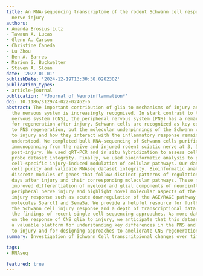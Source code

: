 ```yaml
---
title: An RNA-sequencing transcriptome of the rodent Schwann cell response to peripheral
  nerve injury
authors:
- Amanda Brosius Lutz
- Tawaun A. Lucas
- Glenn A. Carson
- Christine Caneda
- Lu Zhou
- Ben A. Barres
- Marion S. Buckwalter
- Steven A. Sloan
date: '2022-01-01'
publishDate: '2024-12-19T13:30:38.028230Z'
publication_types:
- article-journal
publication: '*Journal of Neuroinflammation*'
doi: 10.1186/s12974-022-02462-6
abstract: The important contribution of glia to mechanisms of injury and repair of
  the nervous system is increasingly recognized. In stark contrast to the central
  nervous system (CNS), the peripheral nervous system (PNS) has a remarkable capacity
  for regeneration after injury. Schwann cells are recognized as key contributors
  to PNS regeneration, but the molecular underpinnings of the Schwann cell response
  to injury and how they interact with the inflammatory response remain incompletely
  understood. We completed bulk RNA-sequencing of Schwann cells purified acutely using
  immunopanning from the naïve and injured rodent sciatic nerve at 3, 5, and 7 days
  post-injury. We used qRT-PCR and in situ hybridization to assess cell purity and
  probe dataset integrity. Finally, we used bioinformatic analysis to probe Schwann
  cell-specific injury-induced modulation of cellular pathways. Our data confirm Schwann
  cell purity and validate RNAseq dataset integrity. Bioinformatic analysis identifies
  discrete modules of genes that follow distinct patterns of regulation in the 1st
  days after injury and their corresponding molecular pathways. These findings enable
  improved differentiation of myeloid and glial components of neuroinflammation after
  peripheral nerve injury and highlight novel molecular aspects of the Schwann cell
  injury response such as acute downregulation of the AGE/RAGE pathway and of secreted
  molecules Sparcl1 and Sema5a. We provide a helpful resource for further deciphering
  the Schwann cell injury response and a depth of transcriptional data that can complement
  the findings of recent single cell sequencing approaches. As more data become available
  on the response of CNS glia to injury, we anticipate that this dataset will provide
  a valuable platform for understanding key differences in the PNS and CNS glial responses
  to injury and for designing approaches to ameliorate CNS regeneration.
summary: Investigation of Schwann Cell transcritpional changes over time after nerve injury .

tags:
- RNAseq

featured: true
---
```

